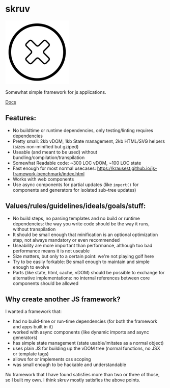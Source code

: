 # skruv

<img src="./icon.svg">

Somewhat simple framework for js applications.

[Docs](https://skruv.io)

## Features:

* No buildtime or runtime dependencies, only testing/linting requires dependencies
* Pretty small: 2kb vDOM, 1kb State management, 2kb HTML/SVG helpers (sizes non-minified but gziped)
* Useable (and meant to be used) without bundling/compilation/transpilation
* Somewhat Readable code: ~300 LOC vDOM, ~100 LOC state
* Fast enough for most normal usecases: https://krausest.github.io/js-framework-benchmark/index.html
* Works with web components
* Use async components for partial updates (like `import()` for components and generators for isolated sub-tree updates)

## Values/rules/guidelines/ideals/goals/stuff:

* No build steps, no parsing templates and no build or runtime dependencies: the way you write code should be the way it runs, without transpilation
* It should be small enough that minification is an optional optimization step, not always mandatory or even recommended
* Useability are more important than performance, although too bad performance means it is not useable
* Size matters, but only to a certain point: we're not playing golf here
* Try to be easily forkable: Be small enough to maintain and simple enough to evolve
* Parts (like state, html, cache, vDOM) should be possible to exchange for alternative implementations: no internal references between core components should be allowed

## Why create another JS framework?

I wanted a framework that:

* had no build-time or run-time dependencies (for both the framework and apps built in it)
* worked with async components (like dynamic imports and async generators)
* has simple state management (state usable/imitates as a normal object)
* uses plain JS for building up the vDOM tree (normal functions, no JSX or template tags)
* allows for or implements css scoping
* was small enough to be hackable and understandable

No framework that I have found satisfies more than two or three of those, so I built my own.
I think skruv mostly satisfies the above points.
